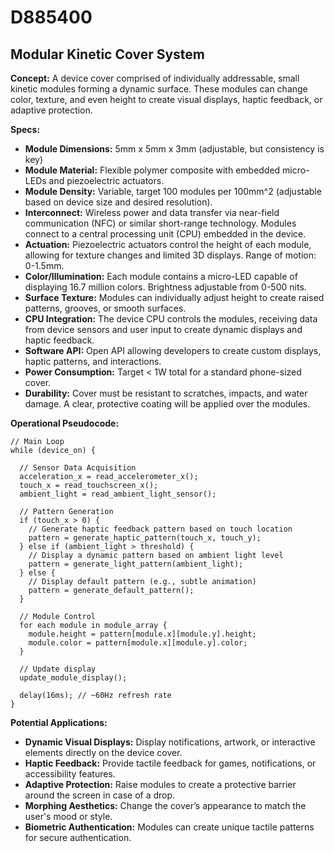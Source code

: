 # D885400

## Modular Kinetic Cover System

**Concept:** A device cover comprised of individually addressable, small kinetic modules forming a dynamic surface. These modules can change color, texture, and even height to create visual displays, haptic feedback, or adaptive protection.

**Specs:**

*   **Module Dimensions:** 5mm x 5mm x 3mm (adjustable, but consistency is key)
*   **Module Material:** Flexible polymer composite with embedded micro-LEDs and piezoelectric actuators.
*   **Module Density:** Variable, target 100 modules per 100mm^2 (adjustable based on device size and desired resolution).
*   **Interconnect:** Wireless power and data transfer via near-field communication (NFC) or similar short-range technology. Modules connect to a central processing unit (CPU) embedded in the device.
*   **Actuation:** Piezoelectric actuators control the height of each module, allowing for texture changes and limited 3D displays.  Range of motion: 0-1.5mm.
*   **Color/Illumination:** Each module contains a micro-LED capable of displaying 16.7 million colors.  Brightness adjustable from 0-500 nits.
*   **Surface Texture:** Modules can individually adjust height to create raised patterns, grooves, or smooth surfaces.
*   **CPU Integration:** The device CPU controls the modules, receiving data from device sensors and user input to create dynamic displays and haptic feedback.
*   **Software API:** Open API allowing developers to create custom displays, haptic patterns, and interactions.
*   **Power Consumption:** Target < 1W total for a standard phone-sized cover.
*   **Durability:** Cover must be resistant to scratches, impacts, and water damage. A clear, protective coating will be applied over the modules.

**Operational Pseudocode:**

```
// Main Loop
while (device_on) {

  // Sensor Data Acquisition
  acceleration_x = read_accelerometer_x();
  touch_x = read_touchscreen_x();
  ambient_light = read_ambient_light_sensor();

  // Pattern Generation
  if (touch_x > 0) {
    // Generate haptic feedback pattern based on touch location
    pattern = generate_haptic_pattern(touch_x, touch_y);
  } else if (ambient_light > threshold) {
    // Display a dynamic pattern based on ambient light level
    pattern = generate_light_pattern(ambient_light);
  } else {
    // Display default pattern (e.g., subtle animation)
    pattern = generate_default_pattern();
  }

  // Module Control
  for each module in module_array {
    module.height = pattern[module.x][module.y].height;
    module.color = pattern[module.x][module.y].color;
  }

  // Update display
  update_module_display();

  delay(16ms); // ~60Hz refresh rate
}
```

**Potential Applications:**

*   **Dynamic Visual Displays:**  Display notifications, artwork, or interactive elements directly on the device cover.
*   **Haptic Feedback:**  Provide tactile feedback for games, notifications, or accessibility features.
*   **Adaptive Protection:**  Raise modules to create a protective barrier around the screen in case of a drop.
*   **Morphing Aesthetics:**  Change the cover’s appearance to match the user's mood or style.
*   **Biometric Authentication:** Modules can create unique tactile patterns for secure authentication.